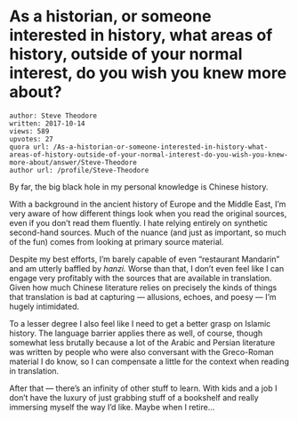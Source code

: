 # As a historian, or someone interested in history, what areas of history, outside of your normal interest, do you wish you knew more about?

	author: Steve Theodore
	written: 2017-10-14
	views: 589
	upvotes: 27
	quora url: /As-a-historian-or-someone-interested-in-history-what-areas-of-history-outside-of-your-normal-interest-do-you-wish-you-knew-more-about/answer/Steve-Theodore
	author url: /profile/Steve-Theodore


By far, the big black hole in my personal knowledge is Chinese history.

With a background in the ancient history of Europe and the Middle East, I’m very aware of how different things look when you read the original sources, even if you don’t read them fluently. I hate relying entirely on synthetic second-hand sources. Much of the nuance (and just as important, so much of the fun) comes from looking at primary source material.

Despite my best efforts, I’m barely capable of even “restaurant Mandarin” and am utterly baffled by _hanzi._ Worse than that, I don’t even feel like I can engage very profitably with the sources that are available in translation. Given how much Chinese literature relies on precisely the kinds of things that translation is bad at capturing — allusions, echoes, and poesy — I’m hugely intimidated.

To a lesser degree I also feel like I need to get a better grasp on Islamic history. The language barrier applies there as well, of course, though somewhat less brutally because a lot of the Arabic and Persian literature was written by people who were also conversant with the Greco-Roman material I do know, so I can compensate a little for the context when reading in translation.

After that — there’s an infinity of other stuff to learn. With kids and a job I don’t have the luxury of just grabbing stuff of a bookshelf and really immersing myself the way I’d like. Maybe when I retire…

